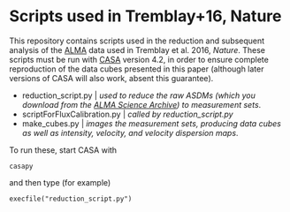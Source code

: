 # Scripts used in Tremblay+16, Nature

This repository contains scripts used in the reduction and subsequent analysis of the [ALMA] data used in Tremblay et al. 2016, *Nature*. These scripts must be run with [CASA] version 4.2, in order to ensure complete reproduction of the data cubes presented in this paper (although later versions of CASA will also work, absent this guarantee). 


  - reduction_script.py | *used to reduce the raw ASDMs (which you download from the [ALMA Science Archive]) to measurement sets*. 
  - scriptForFluxCalibration.py | *called by reduction_script.py*
  - make_cubes.py | *images the measurement sets, producing data cubes as well as intensity, velocity, and velocity dispersion maps*. 
  

To run these, start CASA with 
```
casapy
```
and then type (for example)
```
execfile("reduction_script.py")
```

   [CASA]: <https://casa.nrao.edu/casa_obtaining.shtml>
   [ALMA]: <http://www.almaobservatory.org/>
   [ALMA Science Archive]: <https://almascience.nrao.edu/alma-data/archive>